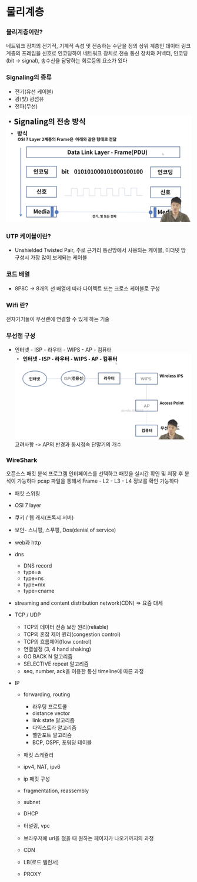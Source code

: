 # 물리계층

### 물리계층이란?
네트워크 장치의 전기적, 기계적 속성 및 전송하는 수단을 정의
상위 계층인 데이터 링크 계층의 프레임을 신호로 인코딩하여 네트워크 장치로 전송
통신 장치와 커넥터, 인코딩(bit -> signal), 송수신을 담당하는 회로등의 요소가 있다

### Signaling의 종류
* 전기(유선 케이블)
* 광(빛) 광섬유
* 전파(무선)

![](2021-12-07-20-45-39.png)

### UTP 케이블이란?
* Unshielded Twisted Pair, 주로 근거리 통신망에서 사용되는 케이블, 이더넷 망 구성시 가장 많이 보게되는 케이블

### 코드 배열
* 8P8C -> 8개의 선 배열에 따라 다이렉트 또는 크로스 케이블로 구성

### Wifi 란?
전자기기들이 무선랜에 연결할 수 있게 하는 기술

### 무선랜 구성
* 인터넷 - ISP - 라우터 - WIPS - AP - 컴퓨터
![](2021-12-09-22-34-47.png)
고려사항 -> AP의 반경과 동시접속 단말기의 개수

### WireShark
오픈소스 패킷 분석 프로그램
인터페이스를 선택하고 패킷을 실시간 확인 및 저장 후 분석이 가능하다
pcap 파일을 통해서 Frame - L2 - L3 - L4 정보를 확인 가능하다



- 패킷 스위칭
- OSI 7 layer
- 쿠키 / 웹 캐시(프록시 서버)
- 보안- 스니핑, 스푸핑, Dos(denial of service)
- web과 http
- dns
    - DNS record
    - type=a
    - type=ns
    - type=mx
    - type=cname
- streaming and content distribution network(CDN) ⇒ 요즘 대세
- TCP / UDP
    - TCP의 데이터 전송 보장 원리(reliable)
    - TCP의 혼잡 제어 원리(congestion control)
    - TCP의 흐름제어(flow control)
    - 연결설정 (3, 4 hand shaking)
    - GO BACK N 알고리즘
    - SELECTIVE repeat 알고리즘
    - seq, number, ack을 이용한 통신 timeline에 따른 과정

- IP
  - forwarding, routing
    - 라우팅 프로토콜
    - distance vector
    - link state 알고리즘
    - 다익스트라 알고리즘
    - 밸만포트 알고리즘
    - BCP, OSPF, 포워딩 테이블
  - 패킷 스케쥴러
  - ipv4, NAT, ipv6
  - ip 패킷 구성
  - fragmentation, reassembly
  - subnet
  - DHCP
  - 터널링, vpc

  - 브라우저에 url을 쳤을 때 원하는 페이지가 나오기까지의 과정
  - CDN
  - LB(로드 밸런서)
  - PROXY